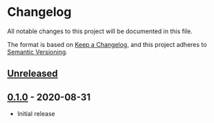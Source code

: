# Changelog
All notable changes to this project will be documented in this file.

The format is based on [Keep a Changelog](https://keepachangelog.com/en/1.0.0/),
and this project adheres to [Semantic Versioning](https://semver.org/spec/v2.0.0.html).

## [Unreleased]

## [0.1.0] - 2020-08-31
* Initial release

[Unreleased]: https://github.com/syntro-opensource/silverstripe-elemental-bootstrap-spotlightsection/compare/0.1.0..master
[0.1.0]: https://github.com/syntro-opensource/silverstripe-elemental-bootstrap-spotlightsection/tree/0.1.0
